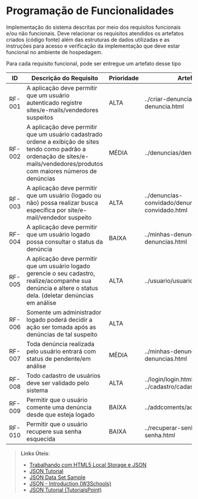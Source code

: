# Programação de Funcionalidades

Implementação do sistema descritas por meio dos requisitos funcionais e/ou não funcionais. Deve relacionar os requisitos atendidos os artefatos criados (código fonte) além das estruturas de dados utilizadas e as instruções para acesso e verificação da implementação que deve estar funcional no ambiente de hospedagem.

Para cada requisito funcional, pode ser entregue um artefato desse tipo

|ID    | Descrição do Requisito  | Prioridade | Artefato |
|------|-----------------------------------------|----| ----|
|RF-001 | A aplicação deve permitir que um usuário autenticado registre sites/e-mails/vendedores suspeitos | ALTA |../criar-denuncia/criar-denuncia.html |
|RF-002| A aplicação deve permitir que um usuário cadastrado ordene a exibição de sites tendo como padrão a ordenação de sites/e-mails/vendedores/produtos com maiores números de denúncias | MÉDIA |../denuncias/denuncias.html |
|RF-003| A aplicação deve permitir que um usuário (logado ou não) possa realizar busca específica por site/e-mail/vendedor suspeito | ALTA |../denuncias-convidado/denuncias-convidado.html |
|RF-004| A aplicação deve permitir que um usuário logado possa consultar o status da denúncia | BAIXA |../minhas-denuncias/minhas-denuncias.html |
|RF-005| A aplicação deve permitir que um usuário logado gerencie o seu cadastro, realize/acompanhe sua denúncia e altere o status dela. (deletar denúncias em análise | ALTA |../usuario/usuario.html  |
|RF-006| Somente um administrador logado poderá decidir a ação ser tomada após as denúncias de tal suspeito | ALTA | | |
|RF-007| Toda denúncia realizada pelo usuário entrará com status de pendente/em análise | MÉDIA |../minhas-denuncias/minhas-denuncias.html|
|RF-008| Todo cadastro de usuários deve ser validado pelo sistema | ALTA | ../login/login.html  ../cadastro/cadastro.html |
|RF-009| Permitir que o usuário comente uma denúncia desde que esteja logado | BAIXA |../addcoments/addcoments.html | 
|RF-010| Permitir que o usuário recupere sua senha esquecida | BAIXA | ../recuperar-senha/recuperar-senha.html |


> **Links Úteis**:
>
> - [Trabalhando com HTML5 Local Storage e JSON](https://www.devmedia.com.br/trabalhando-com-html5-local-storage-e-json/29045)
> - [JSON Tutorial](https://www.w3resource.com/JSON)
> - [JSON Data Set Sample](https://opensource.adobe.com/Spry/samples/data_region/JSONDataSetSample.html)
> - [JSON - Introduction (W3Schools)](https://www.w3schools.com/js/js_json_intro.asp)
> - [JSON Tutorial (TutorialsPoint)](https://www.tutorialspoint.com/json/index.htm)
